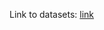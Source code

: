 Link to datasets: [link](https://www.kaggle.com/datasets/cdc/behavioral-risk-factor-surveillance-system)
